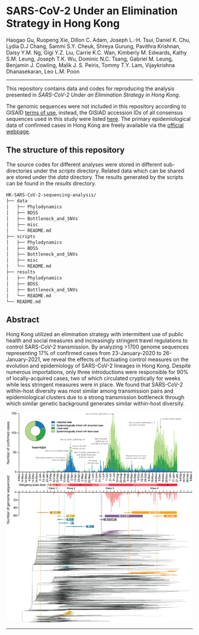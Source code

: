 # SARS-CoV-2 Under an Elimination Strategy in Hong Kong


Haogao Gu, Ruopeng Xie, Dillon C. Adam, Joseph L.-H. Tsui, Daniel K. Chu, Lydia D.J Chang, Sammi S.Y. Cheuk, Shreya Gurung, Pavithra Krishnan, Daisy Y.M. Ng, Gigi Y.Z. Liu, Carrie K.C. Wan, Kimberly M. Edwards, Kathy S.M. Leung, Joseph T.K. Wu, Dominic N.C. Tsang, Gabriel M. Leung, Benjamin J. Cowling, Malik J. S. Peiris, Tommy T.Y. Lam, Vijaykrishna Dhanasekaran, Leo L.M. Poon

---
This repository contains data and codes for reproducing the analysis presented in *SARS-CoV-2 Under an Elimination Strategy in Hong Kong*.

The genomic sequences were not included in this repository according to GISAID [terms of use](https://www.gisaid.org/registration/terms-of-use/), instead, the GISIAD accession IDs of all consensus sequences used in this study were listed [here](./data/GISAID_accession_ID.csv). The primary epidemiological data of confirmed cases in Hong Kong are freely available via the [official webpage](https://data.gov.hk/en-data/dataset/hk-dh-chpsebcddr-novel-infectious-agent).

## The structure of this repository
The source codes for different analyses were stored in different sub-directories under the *scripts* directory. Related data which can be shared are stored under the *data* directory. The results generated by the scripts can be found in the *results* directory. 

```
HK-SARS-CoV-2-sequencing-analysis/
├── data
│   ├── Phylodynamics
│   ├── BDSS
│   ├── Bottleneck_and_SNVs
│   ├── misc
│   └── README.md
├── scripts
│   ├── Phylodynamics
│   ├── BDSS
│   ├── Bottleneck_and_SNVs
│   ├── misc
│   └── README.md
├── results
│   ├── Phylodynamics
│   ├── BDSS
│   ├── Bottleneck_and_SNVs
│   └── README.md
└── README.md
```

## Abstract
Hong Kong utilized an elimination strategy with intermittent use of public health and social measures and increasingly stringent travel regulations to control SARS-CoV-2 transmission. By analyzing >1700 genome sequences representing 17% of confirmed cases from 23-January-2020 to 26-January-2021, we reveal the effects of fluctuating control measures on the evolution and epidemiology of SARS-CoV-2 lineages in Hong Kong. Despite numerous importations, only three introductions were responsible for 90% of locally-acquired cases, two of which circulated cryptically for weeks while less stringent measures were in place. We found that SARS-CoV-2 within-host diversity was most similar among transmission pairs and epidemiological clusters due to a strong transmission bottleneck through which similar genetic background generates similar within-host diversity.


![](results/Phylodynamics/Fig_1.png)

---
